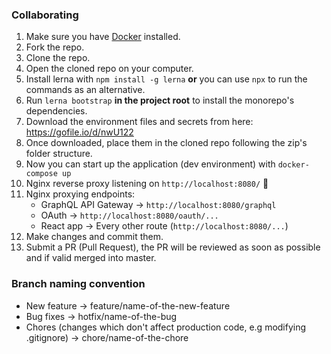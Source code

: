 ### Collaborating
1. Make sure you have [Docker](https://www.docker.com/get-started) installed.
2. Fork the repo.
3. Clone the repo.
4. Open the cloned repo on your computer.
5. Install lerna with `npm install -g lerna` **or** you can use `npx` to run the commands as an alternative.
6. Run `lerna bootstrap` **in the project root** to install the monorepo's dependencies.
7. Download the environment files and secrets from here: https://gofile.io/d/nwU122
8. Once downloaded, place them in the cloned repo following the zip's folder structure.
9. Now you can start up the application (dev environment) with `docker-compose up`
10. Nginx reverse proxy listening on `http://localhost:8080/` 🚀
11. Nginx proxying endpoints:
    - GraphQL API Gateway -> `http://localhost:8080/graphql`
    - OAuth -> `http://localhost:8080/oauth/...`
    - React app -> Every other route (`http://localhost:8080/...`)
12. Make changes and commit them.
13. Submit a PR (Pull Request), the PR will be reviewed as soon as possible and if valid merged into master.

### Branch naming convention
- New feature -> feature/name-of-the-new-feature
- Bug fixes -> hotfix/name-of-the-bug
- Chores (changes which don't affect production code, e.g modifying .gitignore) -> chore/name-of-the-chore
